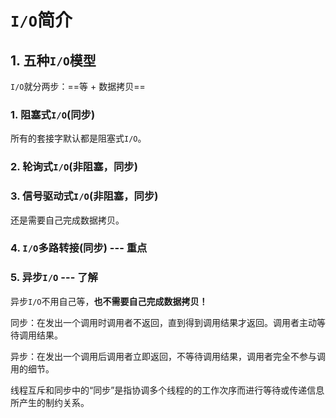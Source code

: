 # `I/O`简介

## 1. 五种`I/O`模型

`I/O`就分两步：==等 + 数据拷贝==

### 1. 阻塞式`I/O`(同步)

所有的套接字默认都是阻塞式`I/O`。

### 2. 轮询式`I/O`(非阻塞，同步)

### 3. 信号驱动式`I/O`(非阻塞，同步)

还是需要自己完成数据拷贝。

### 4. `I/O`多路转接(同步) --- 重点

### 5. 异步`I/O`  --- 了解

异步`I/O`不用自己等，**也不需要自己完成数据拷贝！**

同步：在发出一个调用时调用者不返回，直到得到调用结果才返回。调用者主动等待调用结果。

异步：在发出一个调用后调用者立即返回，不等待调用结果，调用者完全不参与调用的细节。

线程互斥和同步中的“同步”是指协调多个线程的的工作次序而进行等待或传递信息所产生的制约关系。